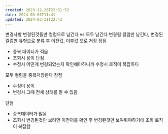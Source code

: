 ```yaml
---
created: 2023-12-26T22:31:52
date: 2024-03-03T11:41
updated: 2024-03-31T22:43
---
```

변경사항
변경된것들만 컬럼으로 남긴다 vs 모두 남긴다
변경됨 컬럼만 남긴다, 변경된컬럼만 유형으로 분류 후 이전값, 이후값 으로 저장
장점
 - 중복 데이터가 적음
 - 조회시 용이
단점
 - 수정시 어떤게 변경되었는지 확인해야하니까 수정시 로직이 복잡하다

모두 컬럼을 중복저장한다
 장점
 - 수정이 용이
 - 변경시 그때 전체 상태를 알 수 있음
 
 단점
 - 중복데이터가 많음 
 - 조회시 변경된것만 보려면 이전꺼를 확인 후 변경된것만 보여줘야하기에 조회 로직이 복잡함